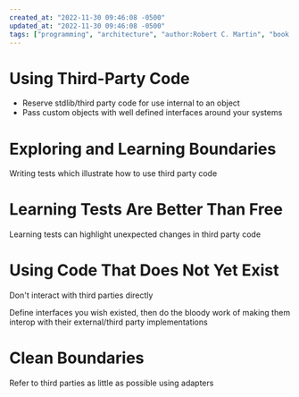 ```yaml
---
created_at: "2022-11-30 09:46:08 -0500"
updated_at: "2022-11-30 09:46:08 -0500"
tags: ["programming", "architecture", "author:Robert C. Martin", "book:Clean Code"]
---
```

# Using Third-Party Code

- Reserve stdlib/third party code for use internal to an object
- Pass custom objects with well defined interfaces around your systems

# Exploring and Learning Boundaries

Writing tests which illustrate how to use third party code 

# Learning Tests Are Better Than Free

Learning tests can highlight unexpected changes in third party code

# Using Code That Does Not Yet Exist

Don't interact with third parties directly

Define interfaces you wish existed, then do the bloody work of making them interop with their external/third party implementations

# Clean Boundaries

Refer to third parties as little as possible using adapters
